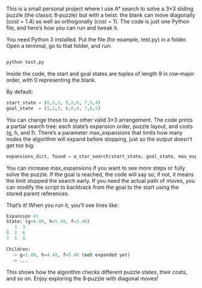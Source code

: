 This is a small personal project where I use A* search to solve a 3×3 sliding puzzle (the classic 8‐puzzle) but with a twist: the blank can move diagonally (cost = 1.4) as well as orthogonally (cost = 1). The code is just one Python file, and here’s how you can run and tweak it.

You need Python 3 installed. Put the file (for example, test.py) in a folder. Open a terminal, go to that folder, and run:

```python

python test.py

```

Inside the code, the start and goal states are tuples of length 9 in row‐major order, with 0 representing the blank.

By default:

```python
start_state = (0,1,3, 8,2,6, 7,5,4)
goal_state  = (1,2,3, 8,0,4, 7,6,5)
```

You can change these to any other valid 3×3 arrangement. The code prints a partial search tree: each state’s expansion order, puzzle layout, and costs (g, h, and f). There’s a parameter max_expansions that limits how many nodes the algorithm will expand before stopping, just so the output doesn’t get too big:

```python
expansions_dict, found = a_star_search(start_state, goal_state, max_expansions=15)
```

You can increase max_expansions if you want to see more steps or fully solve the puzzle. If the goal is reached, the code will say so; if not, it means the limit stopped the search early. If you need the actual path of moves, you can modify the script to backtrack from the goal to the start using the stored parent references.

That’s it! When you run it, you’ll see lines like:

```python
Expansion #1
State: (g=0.00, h=5.40, f=5.40)
_  1  3
8  2  6
7  5  4

Children:
  -> g=1.00, h=4.40, f=5.40 (not expanded yet)
  -> ...
```

This shows how the algorithm checks different puzzle states, their costs, and so on. Enjoy exploring the 8‐puzzle with diagonal moves!

